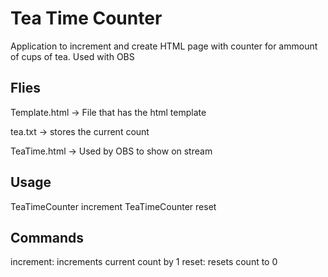 # Tea Time Counter
Application to increment and create HTML page with counter for ammount of cups of tea. Used with OBS

## Flies
Template.html -> File that has the html template

tea.txt -> stores the current count

TeaTime.html -> Used by OBS to show on stream

## Usage
TeaTimeCounter increment
TeaTimeCounter reset

## Commands
increment: increments current count by 1
reset: resets count to 0

